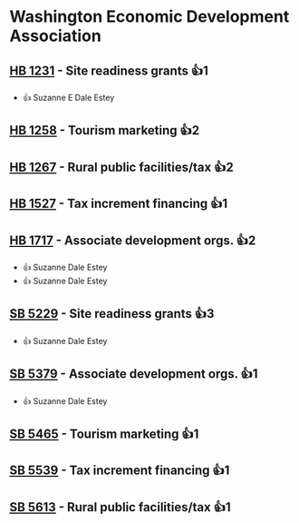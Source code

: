 # Washington Economic Development Association

## [HB 1231](/bill/2023-24/hb/1231/) - Site readiness grants 👍1  
* 👍 Suzanne E Dale Estey

## [HB 1258](/bill/2023-24/hb/1258/) - Tourism marketing 👍2  

## [HB 1267](/bill/2023-24/hb/1267/) - Rural public facilities/tax 👍2  

## [HB 1527](/bill/2023-24/hb/1527/) - Tax increment financing 👍1  

## [HB 1717](/bill/2023-24/hb/1717/) - Associate development orgs. 👍2  
* 👍 Suzanne Dale Estey
* 👍 Suzanne Dale Estey

## [SB 5229](/bill/2023-24/sb/5229/) - Site readiness grants 👍3  
* 👍 Suzanne Dale Estey

## [SB 5379](/bill/2023-24/sb/5379/) - Associate development orgs. 👍1  
* 👍 Suzanne Dale Estey

## [SB 5465](/bill/2023-24/sb/5465/) - Tourism marketing 👍1  

## [SB 5539](/bill/2023-24/sb/5539/) - Tax increment financing 👍1  

## [SB 5613](/bill/2023-24/sb/5613/) - Rural public facilities/tax 👍1  